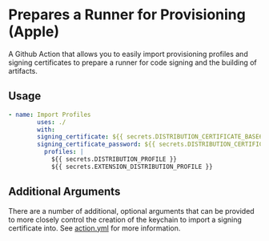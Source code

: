 # Prepares a Runner for Provisioning (Apple)

A Github Action that allows you to easily import provisioning profiles and signing certificates to prepare a runner for code signing and the building of artifacts.

## Usage

```yaml
- name: Import Profiles
        uses: ./
        with:
        signing_certificate: ${{ secrets.DISTRIBUTION_CERTIFICATE_BASE64 }}
        signing_certificate_password: ${{ secrets.DISTRIBUTION_CERTIFICATE_PASSWORD }}
          profiles: |
          	${{ secrets.DISTRIBUTION_PROFILE }}
          	${{ secrets.EXTENSION_DISTRIBUTION_PROFILE }}
```

## Additional Arguments

There are a number of additional, optional arguments that can be provided to more closely control the creation of the keychain to import a signing certificate into. See [action.yml](action.yml) for more information.
